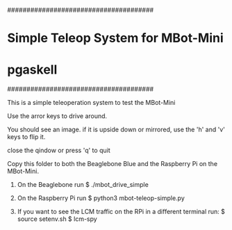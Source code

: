 ######################################
# Simple Teleop System for MBot-Mini #
#            pgaskell                #
######################################


This is a simple teleoperation system to test the MBot-Mini

Use the arror keys to drive around.

You should see an image. if it is upside down or mirrored,
use the 'h' and 'v' keys to flip it.

close the qindow or press 'q' to quit

Copy this folder to both the Beaglebone Blue and the Raspberry Pi
on the MBot-Mini.

1. On the Beaglebone run 
   $ ./mbot_drive_simple

2. On the Raspberry Pi run 
   $ python3 mbot-teleop-simple.py

3. If you want to see the LCM traffic on the RPi
   in a different terminal run: 
   $ source setenv.sh
   $ lcm-spy
